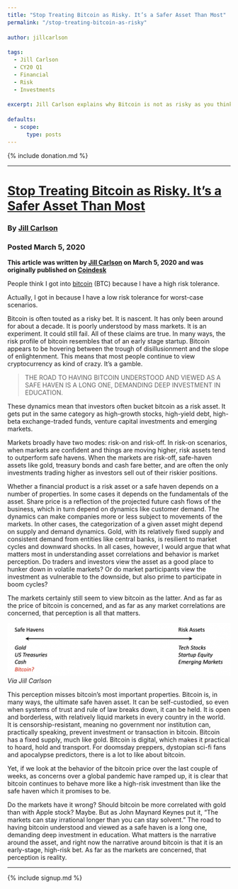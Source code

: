 ```yaml
---
title: "Stop Treating Bitcoin as Risky. It’s a Safer Asset Than Most"
permalink: "/stop-treating-bitcoin-as-risky"

author: jillcarlson

tags:
  - Jill Carlson
  - CY20 Q1
  - Financial
  - Risk
  - Investments

excerpt: Jill Carlson explains why Bitcoin is not as risky as you think. POsted March 5, 2020.

defaults:
  - scope:
      type: posts
---
```


{% include donation.md %}

***

# [Stop Treating Bitcoin as Risky. It’s a Safer Asset Than Most](https://www.coindesk.com/stop-treating-bitcoin-as-risky-its-a-safer-asset-than-most)
### By [Jill Carlson](https://twitter.com/jillruthcarlson)
### Posted March 5, 2020

**This article was written by [Jill Carlson](https://twitter.com/jillruthcarlson) on March 5, 2020 and was originally published on [Coindesk](https://www.coindesk.com/stop-treating-bitcoin-as-risky-its-a-safer-asset-than-most)**

People think I got into [bitcoin](https://www.coindesk.com/price/bitcoin) (BTC) because I have a high risk tolerance.

Actually, I got in because I have a low risk tolerance for worst-case scenarios.

Bitcoin is often touted as a risky bet. It is nascent. It has only been around for about a decade. It is poorly understood by mass markets. It is an experiment. It could still fail. All of these claims are true. In many ways, the risk profile of bitcoin resembles that of an early stage startup. Bitcoin appears to be hovering between the trough of disillusionment and the slope of enlightenment. This means that most people continue to view cryptocurrency as kind of crazy. It’s a gamble.

> THE ROAD TO HAVING BITCOIN UNDERSTOOD AND VIEWED AS A SAFE HAVEN IS A LONG ONE, DEMANDING DEEP INVESTMENT IN EDUCATION. 

These dynamics mean that investors often bucket bitcoin as a risk asset. It gets put in the same category as high-growth stocks, high-yield debt, high-beta exchange-traded funds, venture capital investments and emerging markets.

Markets broadly have two modes: risk-on and risk-off. In risk-on scenarios, when markets are confident and things are moving higher, risk assets tend to outperform safe havens. When the markets are risk-off, safe-haven assets like gold, treasury bonds and cash fare better, and are often the only investments trading higher as investors sell out of their riskier positions.

Whether a financial product is a risk asset or a safe haven depends on a number of properties. In some cases it depends on the fundamentals of the asset. Share price is a reflection of the projected future cash flows of the business, which in turn depend on dynamics like customer demand. The dynamics can make companies more or less subject to movements of the markets. In other cases, the categorization of a given asset might depend on supply and demand dynamics. Gold, with its relatively fixed supply and consistent demand from entities like central banks, is resilient to market cycles and downward shocks. In all cases, however, I would argue that what matters most in understanding asset correlations and behavior is market perception. Do traders and investors view the asset as a good place to hunker down in volatile markets? Or do market participants view the investment as vulnerable to the downside, but also prime to participate in boom cycles?

The markets certainly still seem to view bitcoin as the latter. And as far as the price of bitcoin is concerned, and as far as any market correlations are concerned, that perception is all that matters.

![screen-shot-2020-03-04-at-4-08-26-pm](/assets/images/2020/m3/jc1.png)
*Via Jill Carlson*

This perception misses bitcoin’s most important properties. Bitcoin is, in many ways, the ultimate safe haven asset. It can be self-custodied, so even when systems of trust and rule of law breaks down, it can be held. It is open and borderless, with relatively liquid markets in every country in the world. It is censorship-resistant, meaning no government nor institution can, practically speaking, prevent investment or transaction in bitcoin. Bitcoin has a fixed supply, much like gold. Bitcoin is digital, which makes it practical to hoard, hold and transport. For doomsday preppers, dystopian sci-fi fans and apocalypse predictors, there is a lot to like about bitcoin.

Yet, if we look at the behavior of the bitcoin price over the last couple of weeks, as concerns over a global pandemic have ramped up, it is clear that bitcoin continues to behave more like a high-risk investment than like the safe haven which it promises to be.

Do the markets have it wrong? Should bitcoin be more correlated with gold than with Apple stock? Maybe. But as John Maynard Keynes put it, “The markets can stay irrational longer than you can stay solvent.” The road to having bitcoin understood and viewed as a safe haven is a long one, demanding deep investment in education. What matters is the narrative around the asset, and right now the narrative around bitcoin is that it is an early-stage, high-risk bet. As far as the markets are concerned, that perception is reality.

***

{% include signup.md %}
